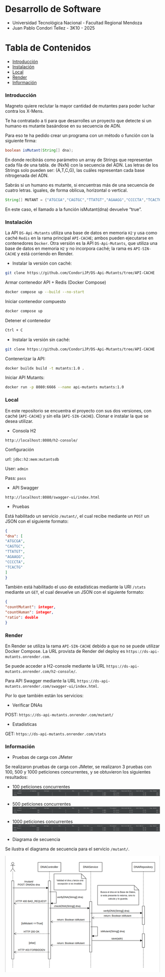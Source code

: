 # Desarrollo de Software
- Universidad Tecnológica Nacional - Facultad Regional Mendoza
- Juan Pablo Condori Tellez - 3K10 - 2025
# Tabla de Contenidos
- [Introducción](#introducción)
- [Instalación](#instalación)
- [Local](#local)
- [Render](#render)
- [Información](#información)

### Introducción
Magneto quiere reclutar la mayor cantidad de mutantes para poder luchar contra los X-Mens.

Te ha contratado a ti para que desarrolles un proyecto que detecte si un humano es mutante basándose en su secuencia de ADN.

Para eso te ha pedido crear un programa con un método o función con la siguiente firma:

```java
boolean isMutant(String[] dna);
```
En donde recibirás como parámetro un array de Strings que representan cada fila de una tabla.
de (NxN) con la secuencia del ADN. Las letras de los Strings solo pueden ser: (A,T,C,G), las
cuáles representan cada base nitrogenada del ADN.

Sabrás si un humano es mutante, si encuentras más de una secuencia de cuatro letras.
iguales, de forma oblicua, horizontal o vertical.

```java
String[] MUTANT = {"ATGCGA","CAGTGC","TTATGT","AGAAGG","CCCCTA","TCACTG"};
```
En este caso, el llamado a la función isMutant(dna) devuelve “true”.
### Instalación
La API `DS-Api-Mutants` utiliza una base de datos en memoria `H2` y usa como caché `Redis` en la rama principal `API-CACHE`; ambos pueden ejecutarse en contenedores `Docker`. Otra versión es la API `DS-Api-Mutants`, que utiliza una base de datos en memoria `H2` y no incorpora caché; la rama es `API-SIN-CACHE` y está corriendo en Render.

- Instalar la versión con caché:
```bash
git clone https://github.com/CondoriJP/DS-Api-Mutants/tree/API-CACHE
```
Armar contenedor API + Redis (Docker Compose)
```bash
docker compose up --build --no-start
```
Iniciar contenedor compuesto
```bash
docker compose up
```
Detener el contenedor
```bash
Ctrl + C
```

- Instalar la versión sin caché:
```bash
git clone https://github.com/CondoriJP/DS-Api-Mutants/tree/API-CACHE
```
Contenerizar la API:
```bash
docker buildx build -t mutants:1.0 .
```
Iniciar API Mutants:
```bash
docker run -p 8080:6666 --name api-mutants mutants:1.0
```

### Local
En este repositorio se encuentra el proyecto con sus dos versiones, con caché (`API-CACHE`) y sin ella (`API-SIN-CACHE`). Clonar e instalar la que se desea utilizar.

- Consola H2
```url
http://localhost:8080/h2-console/
```
Configuración

url: `jdbc:h2:mem:mutantsdb`

User: `admin`

Pass: `pass`

- API Swagger
```url
http://localhost:8080/swagger-ui/index.html
```

- Pruebas

Está habilitado un servicio `/mutant/`, el cual recibe mediante un `POST` un JSON con el siguiente formato:

```Json
{
"dna": [
"ATGCGA",
"CAGTGC",
"TTATGT",
"AGAAGG",
"CCCCTA",
"TCACTG"
]
}
```
También está habilitado el uso de estadísticas mediante la URI `/stats` mediante un `GET`, el cual devuelve un JSON con el siguiente formato:

```Json
{
"countMutant": integer,
"countHuman": integer,
"ratio": double
}
```
### Render

En Render se utiliza la rama `API-SIN-CACHE` debido a que no se puede utilizar Docker Compose.
La URL provista de Render del deploy es `https://ds-api-mutants.onrender.com`.

Se puede acceder a H2-console mediante la URL `https://ds-api-mutants.onrender.com/h2-console/`.

Para API Swagger mediante la URL `https://ds-api-mutants.onrender.com/swagger-ui/index.html`.

Por lo que también están los servicios:

- Verificar DNAs

POST: `https://ds-api-mutants.onrender.com/mutant/`

- Estadísticas

GET: `https://ds-api-mutants.onrender.com/stats`

### Información
- Pruebas de carga con JMeter

Se realizaron pruebas de carga con JMeter, se realizaron 3 pruebas con 100, 500 y 1000 peticiones concurrentes, y se obtuvieron los siguientes resultados:
- 100 peticiones concurrentes
![Alt text](./documents/JMeter_Test_100.png?raw=true "100 test")
- 500 peticiones concurrentes
![Alt text](./documents/JMeter_Test_500.png?raw=true "500 test")
- 1000 peticiones concurrentes
![Alt text](./documents/JMeter_Test_1000.png?raw=true "1000 test")


- Diagrama de secuencia

Se ilustra el diagrama de secuencia para el servicio `/mutant/`.

![Alt text](./documents/DSecuencia_Mutants.png?raw=true "DSecuencia")